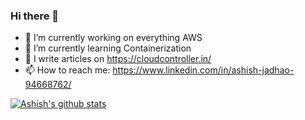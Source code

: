 ### Hi there 👋

- 🔭 I’m currently working on everything AWS
- 🌱 I’m currently learning Containerization 
- 💬 I write articles on https://cloudcontroller.in/
- 📫 How to reach me: https://www.linkedin.com/in/ashish-jadhao-94668762/

[![Ashish's github stats](https://github-readme-stats.vercel.app/api?username=ARJadhao)](https://github.com/anuraghazra/github-readme-stats)

